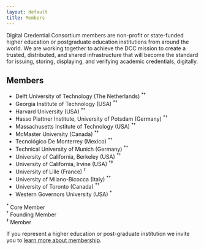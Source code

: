```yaml
---
layout: default
title: Members  
---
```

Digital Credential Consortium members are non-profit or state-funded higher education or postgraduate education institutions from around the world. We are working together to achieve the DCC mission to create a trusted, distributed, and shared infrastructure that will become the standard for issuing, storing, displaying, and verifying academic credentials, digitally.
## Members

* Delft University of Technology (The Netherlands) <sup>*†</sup>
* Georgia Institute of Technology (USA) <sup>*†</sup>
* Harvard University (USA) <sup>*†</sup>
* Hasso Plattner Institute, University of Potsdam (Germany) <sup>*†</sup>
* Massachusetts Institute of Technology (USA) <sup>*†</sup>
* McMaster University (Canada) <sup>*†</sup>
* Tecnológico De Monterrey (Mexico) <sup>*†</sup>
* Technical University of Munich (Germany) <sup>*†</sup>
* University of California, Berkeley (USA) <sup>*†</sup>
* University of California, Irvine (USA) <sup>†‡</sup>
* University of Lille (France) <sup>‡</sup>
* University of Milano-Bicocca (Italy) <sup>*†</sup>
* University of Toronto (Canada) <sup>*†</sup>
* Western Governors University (USA) <sup>*</sup>

<!-- HTML Formatting for a small legend for the member section -->
<p class="p-small">
<sup>*</sup> Core Member
<br>
<sup>†</sup> Founding Member
<br>
<sup>‡</sup> Member
</p>

<div id="contact" class="call-to-action pt-4 pb-4">
<div class="container-md">
<div class="content">
    <p class="call-to-action-mini mb-3 mt-3">
      If you represent a higher education or post-graduate institution we invite you to <a href="{{ site.baseurl }}/membership">learn more about membership</a>.
    </p>
</div>
</div>
</div>
